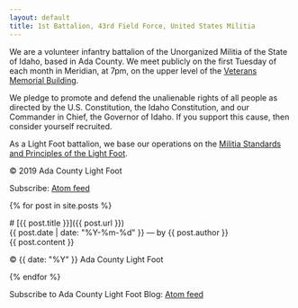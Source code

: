 ```yaml
---
layout: default
title: 1st Battalion, 43rd Field Force, United States Militia
---
```


We are a volunteer infantry battalion of the Unorganized Militia of the State
of Idaho, based in Ada County. We meet publicly on the first Tuesday of each
month in Meridian, at 7pm, on the upper level of the [Veterans Memorial
Building][map].

We pledge to promote and defend the unalienable rights of all people as
directed by the U.S. Constitution, the Idaho Constitution, and our Commander in
Chief, the Governor of Idaho. If you support this cause, then consider yourself
recruited.

As a Light Foot battalion, we base our operations on the [Militia Standards and
Principles of the Light Foot][standards].

© 2019 Ada County Light Foot

Subscribe: [Atom feed][feed]

{% for post in site.posts %}
<div class="post" markdown="1">
# [{{ post.title }}]({{ post.url }})
<div class="post-metadata">{{ post.date | date: "%Y-%m-%d" }} — by {{ post.author }}</div>
{{ post.content }}

© {{ date: "%Y" }} Ada County Light Foot
</div>
{% endfor %}

Subscribe to Ada County Light Foot Blog: [Atom feed][feed]


[feed]:      /feed.xml
[map]:       https://www.mapquest.com/search/result?slug=%2Fus%2Fidaho%2Fmeridian%2F83642-2521%2F22-w-broadway-ave-43.610295,-116.393909&query=22%20W%20Broadway%20Ave,%20Meridian,%20ID%2083642-2521&page=0&index=0
[standards]: download/Light_Foot_Militia_Standards_2014.pdf
